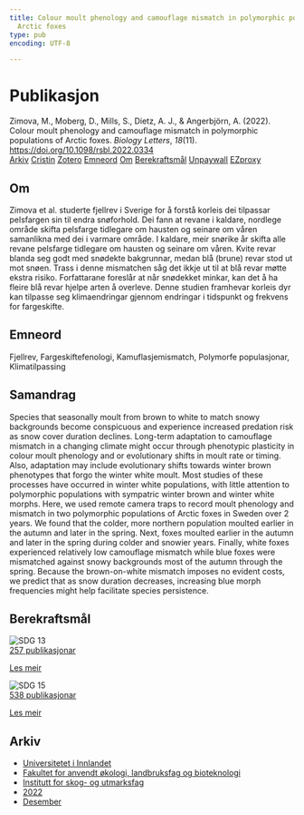 ```yaml
---
title: Colour moult phenology and camouflage mismatch in polymorphic populations of
  Arctic foxes
type: pub
encoding: UTF-8

---
```

<h1>Publikasjon</h1>
<article id="csl-bib-container-AHJ4AA29" class="csl-bib-container">
  <div class="csl-bib-body"> <div class="csl-entry">Zimova, M., Moberg, D., Mills, S., Dietz, A. J., &#38; Angerbjörn, A. (2022). Colour moult phenology and camouflage mismatch in polymorphic populations of Arctic foxes. <i>Biology Letters</i>, <i>18</i>(11). <a href="https://doi.org/10.1098/rsbl.2022.0334">https://doi.org/10.1098/rsbl.2022.0334</a></div> </div>
  <div class="csl-bib-buttons">
    <a href="#taxonomy-article-AHJ4AA29" alt="archive" class="csl-bib-button">Arkiv</a>
    <a href="https://app.cristin.no/results/show.jsf?id=2087918" alt="Cristin" class="csl-bib-button">Cristin</a>
    <a href="http://zotero.org/groups/5881554/items/AHJ4AA29" alt="Zotero" class="csl-bib-button">Zotero</a>
    <a href="#keywords-article-AHJ4AA29" alt="keywords" class="csl-bib-button">Emneord</a>
    <a href="#about-article-AHJ4AA29" alt="about_pub" class="csl-bib-button">Om</a>
    <a href="#sdg-article-AHJ4AA29" alt="sdg" class="csl-bib-button">Berekraftsmål</a>
    <a href="https://www.ncbi.nlm.nih.gov/pmc/articles/PMC9667137" alt="Unpaywall" class="csl-bib-button">Unpaywall</a>
    <a href="https://www.ncbi.nlm.nih.gov/pmc/articles/PMC9667137" alt="EZproxy" class="csl-bib-button">EZproxy</a>
  </div>
  <div id="csl-bib-meta-container-AHJ4AA29"></div>
</article>
<div id="csl-bib-meta-AHJ4AA29" class="csl-bib-meta">
  <article id="about-article-AHJ4AA29" class="about_pub-article">
    <h1>Om</h1>
    Zimova et al. studerte fjellrev i Sverige for å forstå korleis dei tilpassar pelsfargen sin til endra snøforhold. Dei fann at revane i kaldare, nordlege område skifta pelsfarge tidlegare om hausten og seinare om våren samanlikna med dei i varmare område. I kaldare, meir snørike år skifta alle revane pelsfarge tidlegare om hausten og seinare om våren. Kvite revar blanda seg godt med snødekte bakgrunnar, medan blå (brune) revar stod ut mot snøen. Trass i denne mismatchen såg det ikkje ut til at blå revar møtte ekstra risiko. Forfattarane foreslår at når snødekket minkar, kan det å ha fleire blå revar hjelpe arten å overleve. Denne studien framhevar korleis dyr kan tilpasse seg klimaendringar gjennom endringar i tidspunkt og frekvens for fargeskifte.
  </article>
  <article id="keywords-article-AHJ4AA29" class="keywords-article">
    <h1>Emneord</h1>
    Fjellrev, Fargeskiftefenologi, Kamuflasjemismatch, Polymorfe populasjonar, Klimatilpassing
  </article>
  <article id="abstract-article-AHJ4AA29" class="abstract-article">
    <h1>Samandrag</h1>
    Species that seasonally moult from brown to white to match snowy backgrounds become conspicuous and experience increased predation risk as snow cover duration declines. Long-term adaptation to camouflage mismatch in a changing climate might occur through phenotypic plasticity in colour moult phenology and or evolutionary shifts in moult rate or timing. Also, adaptation may include evolutionary shifts towards winter brown phenotypes that forgo the winter white moult. Most studies of these processes have occurred in winter white populations, with little attention to polymorphic populations with sympatric winter brown and winter white morphs. Here, we used remote camera traps to record moult phenology and mismatch in two polymorphic populations of Arctic foxes in Sweden over 2 years. We found that the colder, more northern population moulted earlier in the autumn and later in the spring. Next, foxes moulted earlier in the autumn and later in the spring during colder and snowier years. Finally, white foxes experienced relatively low camouflage mismatch while blue foxes were mismatched against snowy backgrounds most of the autumn through the spring. Because the brown-on-white mismatch imposes no evident costs, we predict that as snow duration decreases, increasing blue morph frequencies might help facilitate species persistence.
  </article>
  <article id="sdg-article-AHJ4AA29" class="sdg-article">
    <h1>Berekraftsmål</h1>
    <div class="sdg-container"><div id="sdg13" class="sdg">
        <img src="{{< params subfolder >}}images/sdg/sdg13_nn.png" class="image" alt="SDG 13">
        <div class="sdg-overlay">
          <a href="/nn/archive/?key=?sdg=13#archive" class="sdg-publication-count"><span>257</span> publikasjonar</a>
          <p><a href="https://fn.no/om-fn/fns-baerekraftsmaal/stoppe-klimaendringene?lang=nno-NO" class="sdg-read-more">Les meir</a></p>
        </div>
      </div> <div id="sdg15" class="sdg">
        <img src="{{< params subfolder >}}images/sdg/sdg15_nn.png" class="image" alt="SDG 15">
        <div class="sdg-overlay">
          <a href="/nn/archive/?key=?sdg=15#archive" class="sdg-publication-count"><span>538</span> publikasjonar</a>
          <p><a href="https://fn.no/om-fn/fns-baerekraftsmaal/livet-paa-land?lang=nno-NO" class="sdg-read-more">Les meir</a></p>
        </div>
      </div></div>
  </article>
  <article id="taxonomy-article-AHJ4AA29" class="taxonomy-article">
    <h1>Arkiv</h1>
    <ul>
      <li>
        <a href="/nn/archive/?key=3DCRN523">Universitetet i Innlandet</a>
      </li>
      <li>
        <a href="/nn/archive/?key=T77LXH6D">Fakultet for anvendt økologi, landbruksfag og bioteknologi</a>
      </li>
      <li>
        <a href="/nn/archive/?key=7TRARPE3">Institutt for skog- og utmarksfag</a>
      </li>
      <li>
        <a href="/nn/archive/?key=H9K9UC39">2022</a>
      </li>
      <li>
        <a href="/nn/archive/?key=JPY93KVC">Desember</a>
      </li>
    </ul>
  </article>
</div>
